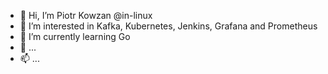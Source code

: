 - 👋 Hi, I’m Piotr Kowzan @in-linux
- 👀 I’m interested in Kafka, Kubernetes, Jenkins, Grafana and Prometheus
- 🌱 I’m currently learning Go
- 💞️ ...
- 📫 ...

<!---
in-linux/in-linux is a ✨ special ✨ repository because its `README.md` (this file) appears on your GitHub profile.
You can click the Preview link to take a look at your changes.
--->
